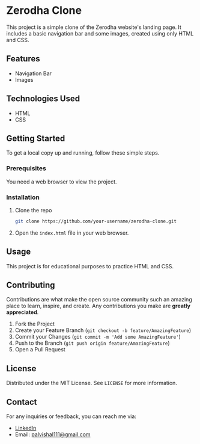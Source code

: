# Zerodha Clone

This project is a simple clone of the Zerodha website's landing page. It includes a basic navigation bar and some images, created using only HTML and CSS.

## Features

- Navigation Bar
- Images

## Technologies Used

- HTML
- CSS

## Getting Started

To get a local copy up and running, follow these simple steps.

### Prerequisites

You need a web browser to view the project.

### Installation

1. Clone the repo
    ```sh
    git clone https://github.com/your-username/zerodha-clone.git
    ```
2. Open the `index.html` file in your web browser.

## Usage

This project is for educational purposes to practice HTML and CSS.

## Contributing

Contributions are what make the open source community such an amazing place to learn, inspire, and create. Any contributions you make are **greatly appreciated**.

1. Fork the Project
2. Create your Feature Branch (`git checkout -b feature/AmazingFeature`)
3. Commit your Changes (`git commit -m 'Add some AmazingFeature'`)
4. Push to the Branch (`git push origin feature/AmazingFeature`)
5. Open a Pull Request

## License

Distributed under the MIT License. See `LICENSE` for more information.

## Contact

For any inquiries or feedback, you can reach me via:

- [LinkedIn](https://www.linkedin.com/in/vishalp018/)
- Email: palvishal111@gmail.com